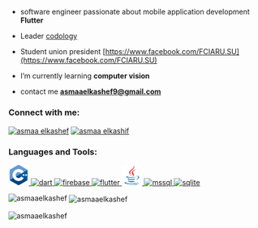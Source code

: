 - software engineer passionate about mobile application development **Flutter**

- Leader [codology](https://www.facebook.com/share/15YemKKTYc/)

- Student union president [https://www.facebook.com/FCIARU.SU](https://www.facebook.com/FCIARU.SU)

- I’m currently learning **computer vision**

- contact me **asmaaelkashef9@gmail.com**

<h3 align="left">Connect with me:</h3>
<p align="left">
<a href="https://linkedin.com/in/asmaa elkashef" target="blank"><img align="center" src="https://raw.githubusercontent.com/rahuldkjain/github-profile-readme-generator/master/src/images/icons/Social/linked-in-alt.svg" alt="asmaa elkashef" height="30" width="40" /></a>
<a href="https://fb.com/asmaa elkashif" target="blank"><img align="center" src="https://raw.githubusercontent.com/rahuldkjain/github-profile-readme-generator/master/src/images/icons/Social/facebook.svg" alt="asmaa elkashif" height="30" width="40" /></a>
</p>

<h3 align="left">Languages and Tools:</h3>
<p align="left"> <a href="https://www.w3schools.com/cpp/" target="_blank" rel="noreferrer"> <img src="https://raw.githubusercontent.com/devicons/devicon/master/icons/cplusplus/cplusplus-original.svg" alt="cplusplus" width="40" height="40"/> </a> <a href="https://dart.dev" target="_blank" rel="noreferrer"> <img src="https://www.vectorlogo.zone/logos/dartlang/dartlang-icon.svg" alt="dart" width="40" height="40"/> </a> <a href="https://firebase.google.com/" target="_blank" rel="noreferrer"> <img src="https://www.vectorlogo.zone/logos/firebase/firebase-icon.svg" alt="firebase" width="40" height="40"/> </a> <a href="https://flutter.dev" target="_blank" rel="noreferrer"> <img src="https://www.vectorlogo.zone/logos/flutterio/flutterio-icon.svg" alt="flutter" width="40" height="40"/> </a> <a href="https://www.java.com" target="_blank" rel="noreferrer"> <img src="https://raw.githubusercontent.com/devicons/devicon/master/icons/java/java-original.svg" alt="java" width="40" height="40"/> </a> <a href="https://www.microsoft.com/en-us/sql-server" target="_blank" rel="noreferrer"> <img src="https://www.svgrepo.com/show/303229/microsoft-sql-server-logo.svg" alt="mssql" width="40" height="40"/> </a> <a href="https://www.sqlite.org/" target="_blank" rel="noreferrer"> <img src="https://www.vectorlogo.zone/logos/sqlite/sqlite-icon.svg" alt="sqlite" width="40" height="40"/> </a> </p>

<p><img align="left" src="https://github-readme-stats.vercel.app/api/top-langs?username=asmaaelkashef&show_icons=true&locale=en&layout=compact" alt="asmaaelkashef" /></p>

<p>&nbsp;<img align="center" src="https://github-readme-stats.vercel.app/api?username=asmaaelkashef&show_icons=true&locale=en" alt="asmaaelkashef" /></p>

<p><img align="center" src="https://github-readme-streak-stats.herokuapp.com/?user=asmaaelkashef&" alt="asmaaelkashef" /></p>

